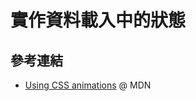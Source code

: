 # 實作資料載入中的狀態

## 參考連結

- [Using CSS animations](https://developer.mozilla.org/en-US/docs/Web/CSS/CSS_Animations/Using_CSS_animations) @ MDN
